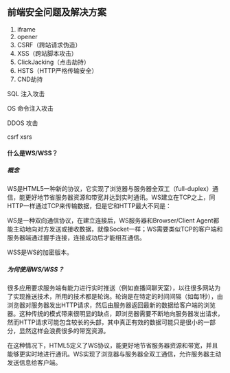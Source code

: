 ## 前端安全问题及解决方案

1. iframe
2. opener
3. CSRF（跨站请求伪造）
4. XSS（跨站脚本攻击）
5. ClickJacking（点击劫持）
6. HSTS（HTTP严格传输安全）
7. CND劫持



SQL 注入攻击

OS 命令注入攻击

DDOS 攻击

csrf   xsrs 



#### 什么是WS/WSS？

##### 概念

WS是HTML5一种新的协议，它实现了浏览器与服务器全双工（full-duplex）通信，能更好地节省服务器资源和带宽并达到实时通讯。WS建立在TCP之上，同HTTP一样通过TCP来传输数据，但是它和HTTP最大不同是：

WS是一种双向通信协议，在建立连接后，WS服务器和Browser/Client Agent都能主动地向对方发送或接收数据，就像Socket一样；WS需要类似TCP的客户端和服务器端通过握手连接，连接成功后才能相互通信。

WSS是WS的加密版本。

##### 为何使用WS/WSS？

很多应用要求服务端有能力进行实时推送（例如直播间聊天室），以往很多网站为了实现推送技术，所用的技术都是轮询。轮询是在特定的时间间隔（如每1秒），由浏览器对服务器发出HTTP请求，然后由服务器返回最新的数据给客户端的浏览器。这种传统的模式带来很明显的缺点，即浏览器需要不断地向服务器发出请求，然而HTTP请求可能包含较长的头部，其中真正有效的数据可能只是很小的一部分，显然这样会浪费很多的带宽资源。

在这种情况下，HTML5定义了WS协议，能更好地节省服务器资源和带宽，并且能够更实时地进行通讯。WS实现了浏览器与服务器全双工通信，允许服务器主动发送信息给客户端。